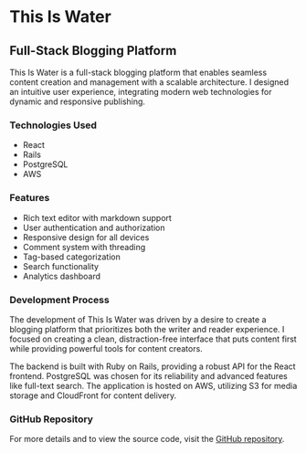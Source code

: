 # This Is Water

## Full-Stack Blogging Platform

This Is Water is a full-stack blogging platform that enables seamless content creation and management with a scalable architecture. I designed an intuitive user experience, integrating modern web technologies for dynamic and responsive publishing.

### Technologies Used
- React
- Rails
- PostgreSQL
- AWS

### Features
- Rich text editor with markdown support
- User authentication and authorization
- Responsive design for all devices
- Comment system with threading
- Tag-based categorization
- Search functionality
- Analytics dashboard

### Development Process
The development of This Is Water was driven by a desire to create a blogging platform that prioritizes both the writer and reader experience. I focused on creating a clean, distraction-free interface that puts content first while providing powerful tools for content creators.

The backend is built with Ruby on Rails, providing a robust API for the React frontend. PostgreSQL was chosen for its reliability and advanced features like full-text search. The application is hosted on AWS, utilizing S3 for media storage and CloudFront for content delivery.

### GitHub Repository
For more details and to view the source code, visit the [GitHub repository](https://github.com/andrewlidong/ThisIsWater).